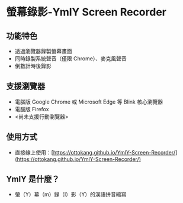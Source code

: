 # 螢幕錄影-YmlY Screen Recorder

## 功能特色

* 透過瀏覽器錄製螢幕畫面
* 同時錄製系統聲音（僅限 Chrome）、麥克風聲音
* 倒數計時後錄影

## 支援瀏覽器

* 電腦版 Google Chrome 或 Microsoft Edge 等 Blink 核心瀏覽器
* 電腦版 Firefox
* <尚未支援行動瀏覽器>

## 使用方式

* 直接線上使用：[https://ottokang.github.io/YmlY-Screen-Recorder/](https://ottokang.github.io/YmlY-Screen-Recorder/)

## YmlY 是什麼？

* 螢（Y）幕（m）錄（l）影（Y）的漢語拼音縮寫
